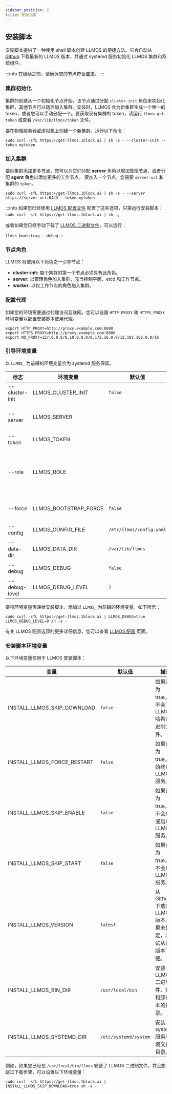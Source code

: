 ```yaml
---
sidebar_position: 2
title: 安装指南
---
```


## 安装脚本

安装脚本提供了一种使用 shell 脚本创建 LLMOS 的便捷方法。它会自动从 [Github](https://github.com/llmos-ai/llmos/releases) 下载最新的 LLMOS 版本，并通过 systemd 服务初始化 LLMOS 集群和系统组件。

:::info
在继续之前，请确保您的节点符合[要求](./requirements)。
:::

### 集群初始化

集群的创建从一个初始化节点开始，该节点通过分配 `cluster-init` 角色来初始化集群，其他节点可以随后加入集群。安装时，LLMOS 会为新集群生成一个唯一的 token，或者您可以手动分配一个。要获取现有集群的 token，请运行 `llmos get-token` 或查看 `/var/lib/llmos/token` 文件。

要在物理服务器或虚拟机上创建一个新集群，运行以下命令：

```shell
sudo curl -sfL https://get-llmos.1block.ai | sh -s - --cluster-init --token mytoken
```

### 加入集群

要向集群添加更多节点，您可以为它们分配 **server** 角色以增加管理节点，或者分配 **agent** 角色以添加更多的工作节点。
要加入一个节点，您需要 `server-url` 和集群的 `token`。

```shell
sudo curl -sfL https://get-llmos.1block.ai | sh -s - --server https://server-url:6443 --token mytoken
```

:::info
如果您已经使用 [LLMOS 配置文件](/docs/installation/configurations) 配置了这些选项，只需运行安装脚本：
`sudo curl -sfL https://get-llmos.1block.ai | sh -`。

或者如果您已经手动下载了 [LLMOS 二进制文件](https://github.com/llmos-ai/llmos/releases)，可以运行：

`llmos bootstrap --debug`
:::

### 节点角色

LLMOS 将使用以下角色之一引导节点：

- **cluster-init:** 每个集群的第一个节点必须具有此角色。
- **server:** 以管理角色加入集群，充当控制平面、etcd 和工作节点。
- **worker:** 以仅工作节点的角色加入集群。

### 配置代理
如果您的环境需要通过代理访问互联网，您可以设置 `HTTP_PROXY` 和 `HTTPS_PROXY` 环境变量以配置安装脚本使用代理。

```shell
export HTTP_PROXY=http://proxy.example.com:8080
export HTTPS_PROXY=http://proxy.example.com:8080
export NO_PROXY=127.0.0.0/8,10.0.0.0/8,172.16.0.0/12,192.168.0.0/16
```

### 引导环境变量
以 `LLMOS_` 为前缀的环境变量会为 systemd 服务保留。

| 标志              | 环境变量              | 默认值                    | 描述                                                       |
|-------------------|-----------------------|--------------------------|----------------------------------------------------------|
| --cluster-init     | LLMOS_CLUSTER_INIT    | `false`                  | 将作为集群初始化节点运行。                                            |
| --server           | LLMOS_SERVER          |                          | 要加入的服务器的 URL，例如 `https://server-url:6443`                |
| --token            | LLMOS_TOKEN           |                          | 用于加入集群的 token。                                           |
| --role             | LLMOS_ROLE            |                          | 用于加入集群的节点角色。当提供服务器 URL 和 token 时，如果角色为空，默认为 `worker` 角色。 |
| --force            | LLMOS_BOOTSTRAP_FORCE | `false`                  | 即使已经引导，仍强制运行引导过程。                                        |
| --config           | LLMOS_CONFIG_FILE     | `/etc/llmos/config.yaml` | LLMOS 配置文件的路径。                                           |
| --data-dir         | LLMOS_DATA_DIR        | `/var/lib/llmos`         | LLMOS 数据目录的路径。                                           |
| --debug            | LLMOS_DEBUG           | `false`                  | 启用调试日志记录。                                                |
| --debug-level      | LLMOS_DEBUG_LEVEL     | `7`                      | 调试日志级别 (有效范围 0-9)。                                       |

要将环境变量传递给安装脚本，添加以 `LLMOS_` 为前缀的环境变量，如下所示：

```shell
sudo curl -sfL https://get-llmos.1block.ai | LLMOS_DEBUG=true LLMOS_DEBUG_LEVEL=9 sh -s -
```

有关 LLMOS 配置选项的更多详细信息，您可以查看 [LLMOS 配置](/docs/installation/configurations) 页面。

### 安装脚本环境变量

以下环境变量仅用于 LLMOS 安装脚本：

| 变量                        | 默认值                 | 描述                                                                                                           |
|-----------------------------|-----------------------|---------------------------------------------------------------------------------------------------------------|
| INSTALL_LLMOS_SKIP_DOWNLOAD | `false`               | 如果设置为 true，将不会下载 LLMOS 哈希或二进制文件。                                                           |
| INSTALL_LLMOS_FORCE_RESTART | `false`               | 如果设置为 true，将始终重启 LLMOS 服务。                                                                       |
| INSTALL_LLMOS_SKIP_ENABLE   | `false`               | 如果设置为 true，将不会启用或启动 LLMOS 服务。                                                                 |
| INSTALL_LLMOS_SKIP_START    | `false`               | 如果设置为 true，将不会启动 LLMOS 服务。                                                                       |
| INSTALL_LLMOS_VERSION       | `latest`              | 从 Github 下载的 LLMOS 版本。如果未指定，将尝试从最新版本下载。                                                |
| INSTALL_LLMOS_BIN_DIR       | `/usr/local/bin`      | 安装 LLMOS 二进制文件、链接和卸载脚本的目录。                                                                  |
| INSTALL_LLMOS_SYSTEMD_DIR   | `/etc/systemd/system` | 安装 systemd 服务和环境文件的目录。                                                                            |

例如，如果您已经在 `/usr/local/bin/llmos` 安装了 LLMOS 二进制文件，并且想跳过下载步骤，可以设置以下环境变量：

```shell
sudo curl -sfL https://get-llmos.1block.ai | INSTALL_LLMOS_SKIP_DOWNLOAD=true sh -s -
```
